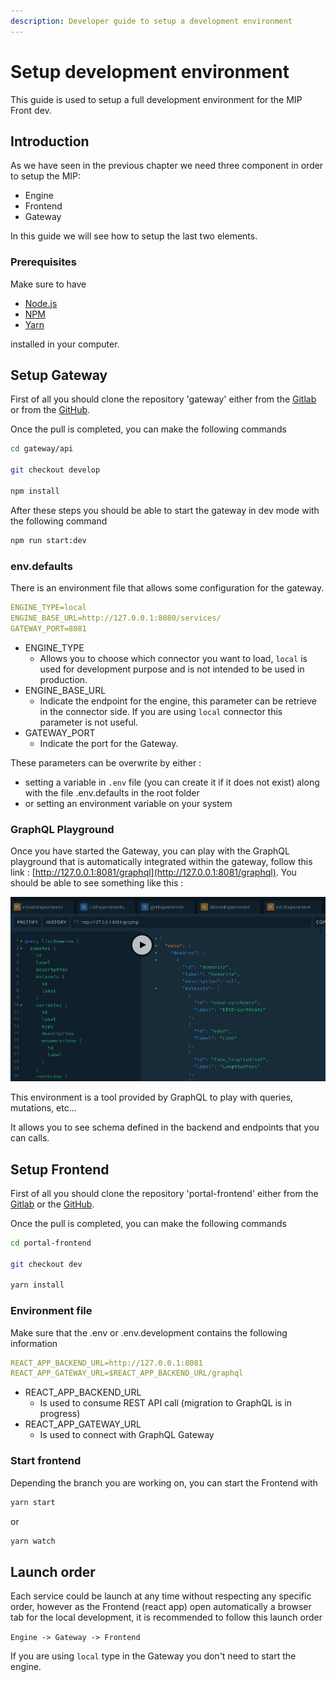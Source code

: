 ```yaml
---
description: Developer guide to setup a development environment
---
```


# Setup development environment

This guide is used to setup a full development environment for the MIP Front dev.

## Introduction

As we have seen in the previous chapter we need three component in order to setup the MIP:

* Engine
* Frontend
* Gateway

In this guide we will see how to setup the last two elements.

### Prerequisites

Make sure to have

* [Node.js](https://nodejs.org)
* [NPM](https://npmjs.com)
* [Yarn](https://yarnpkg.com)

installed in your computer.

## Setup Gateway

First of all you should clone the repository 'gateway' either from the [Gitlab](https://gitlab.com/sibmip/gateway) or from the [GitHub](https://github.com/HBPMedical/gateway).

Once the pull is completed, you can make the following commands

```bash
cd gateway/api

git checkout develop

npm install
```

After these steps you should be able to start the gateway in dev mode with the following command

```bash
npm run start:dev
```

### env.defaults

There is an environment file that allows some configuration for the gateway.

```yaml
ENGINE_TYPE=local
ENGINE_BASE_URL=http://127.0.0.1:8080/services/
GATEWAY_PORT=8081
```

* ENGINE\_TYPE
  * Allows you to choose which connector you want to load, `local` is used for development purpose and is not intended to be used in production.
* ENGINE\_BASE\_URL
  * Indicate the endpoint for the engine, this parameter can be retrieve in the connector side. If you are using `local` connector this parameter is not useful.
* GATEWAY\_PORT
  * Indicate the port for the Gateway.

These parameters can be overwrite by either :

* setting a variable in `.env` file (you can create it if it does not exist) along with the file .env.defaults in the root folder
* or setting an environment variable on your system

### GraphQL Playground

Once you have started the Gateway, you can play with the GraphQL playground that is automatically integrated within the gateway, follow this link : [http://127.0.0.1:8081/graphql](http://127.0.0.1:8081/graphql). You should be able to see something like this :

![GraphQL Playground](../.gitbook/assets/image.png)

This environment is a tool provided by GraphQL to play with queries, mutations, etc...

It allows you to see schema defined in the backend and endpoints that you can calls.

## Setup Frontend

First of all you should clone the repository 'portal-frontend' either from the [Gitlab](https://gitlab.com/sibmip/portal-frontend) or the [GitHub](https://github.com/HBPMedical/portal-frontend).

Once the pull is completed, you can make the following commands

```bash
cd portal-frontend

git checkout dev

yarn install
```

### Environment file

Make sure that the .env or .env.development contains the following information

```yaml
REACT_APP_BACKEND_URL=http://127.0.0.1:8081
REACT_APP_GATEWAY_URL=$REACT_APP_BACKEND_URL/graphql
```

* REACT\_APP\_BACKEND\_URL
  * Is used to consume REST API call (migration to GraphQL is in progress)
* REACT\_APP\_GATEWAY\_URL
  * Is used to connect with GraphQL Gateway

### Start frontend

Depending the branch you are working on, you can start the Frontend with

```bash
yarn start
```

or

```bash
yarn watch
```

## Launch order

Each service could be launch at any time without respecting any specific order, however as the Frontend (react app) open automatically a browser tab for the local development, it is recommended to follow this launch order

`Engine -> Gateway -> Frontend`

If you are using `local` type in the Gateway you don't need to start the engine.
